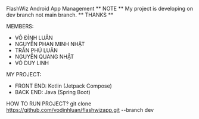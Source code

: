 FlashWiz Android App Management
**  NOTE **
My project is developing on dev branch not main branch.
** THANKS **

MEMBERS:
- VÕ ĐÌNH LUÂN
- NGUYỄN PHAN MINH NHẬT
- TRẦN PHÚ LUÂN
- NGUYỄN QUANG NHẬT
- VÕ DUY LINH

MY PROJECT:
- FRONT END: Kotlin (Jetpack Compose)
- BACK END: Java (Spring Boot)

HOW TO RUN PROJECT?
git clone https://github.com/vodinhluan/flashwizapp.git --branch dev


